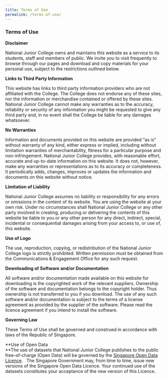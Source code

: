 ```yaml
---
title: Terms of Use
permalink: /terms-of-use/
---
```

### Terms of Use

**Disclaimer**

National Junior College owns and maintains this website as a service to its students, staff and members of public. We invite you to visit frequently to browse through our pages and download and copy materials for your personal use, subject to the restrictions outlined below.

**Links to Third Party Information**

This website has links to third party information providers who are not affiliated with the College. The College does not endorse any of these sites, nor the information or merchandise contained or offered by these sites. National Junior College cannot make any warranties as to the accuracy, reliability or security of any information you might be requested to give any third party and, in no event shall the College be liable for any damages whatsoever.

**No Warranties**

Information and documents provided on this website are provided “as is” without warranty of any kind, either express or implied, including without limitation warranties of merchantability, fitness for a particular purpose and non-infringement. National Junior College provides, with reasonable effort, accurate and up-to-date information on this website. It does not, however, make any warranties or representations as to its accuracy or completeness. It periodically adds, changes, improves or updates the information and documents on this website without notice.

**Limitation of Liability**

National Junior College assumes no liability or responsibility for any errors or omissions in the content of its website. You are using the website at your own risk. Under no circumstances shall National Junior College or any other party involved in creating, producing or delivering the contents of this website be liable to you or any other person for any direct, indirect, special, incidental or consequential damages arising from your access to, or use of, this website.

**Use of Logo**

The use, reproduction, copying, or redistribution of the National Junior College logo is strictly prohibited. Written permission must be obtained from the Communications & Engagement Office for any such request.

**Downloading of Software and/or Documentation**

All software and/or documentation made available on this website for downloading is the copyrighted work of the relevant suppliers. Ownership of the software and documentation belongs to the copyright holder. Thus ownership is not transferred to you if you download. The use of any such software and/or documentation is subject to the terms of a license agreement as provided by the supplier of the software. Please read the licence agreement if you intend to install the software.

**Governing Law**

These Terms of Use shall be governed and construed in accordance with laws of the Republic of Singapore.

**Use of Open Data  
**The use of datasets that National Junior College publishes to the public free-of-charge (Open Data) will be governed by the [Singapore Open Data Licence](https://data.gov.sg/open-data-licence).   The Singapore Government may, from time to time, issue new versions of the Singapore Open Data Licence. Your continued use of the datasets constitutes your acceptance of the new version of this Licence.